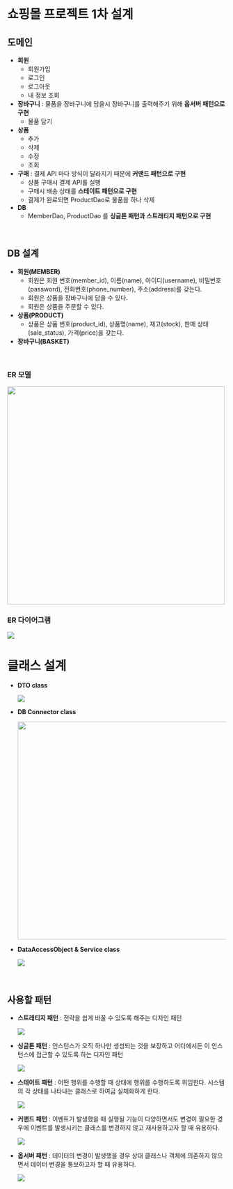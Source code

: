 # 쇼핑몰 프로젝트 1차 설계

## 도메인

* **회원**
  * 회원가입
  * 로그인
  * 로그아웃
  * 내 정보 조회
* **장바구니** : 물품을 장바구니에 담을시 장바구니를 출력해주기 위해 **옵서버 패턴으로 구현**
  * 물품 담기
* **상품**
  * 추가
  * 삭제
  * 수정
  * 조회
* **구매** : 결제 API 마다 방식이 달라지기 때문에 **커맨드 패턴으로 구현**
  * 상품 구매시 결제 API를 실행
  * 구매시 배송 상태를 **스테이트 패턴으로 구현**
  * 결제가 완료되면 ProductDao로 물품을 하나 삭제
* **DB**
  * MemberDao, ProductDao 를 **싱글톤 패턴과 스트래티지 패턴으로 구현**

<br>

## DB 설계

* **회원(MEMBER)**
  * 회원은 회원 번호(member_id), 이름(name), 아이디(username), 비밀번호(password), 전화번호(phone_number), 주소(address)를 갖는다.
  * 회원은 상품을 장바구니에 담을 수 있다.
  * 회원은 상품을 주문할 수 있다.
* **상품(PRODUCT)**
  * 상품은 상품 번호(product_id), 상품명(name), 재고(stock), 판매 상태(sale_status), 가격(price)을 갖는다.
* **장바구니(BASKET)**

<br>

### ER 모델

<img src="../../../captre/스크린샷 2020-01-28 오후 12.36.53.png" width=500>

<br>

### ER 다이어그램

<img src="../../../capture/스크린샷 2020-01-28 오후 12.43.49.png">

<br>

# 클래스 설계

* **DTO class**

  <img src="../../../capture/스크린샷 2020-01-28 오후 9.45.25.png">

* **DB Connector class**

  <img src="../../../capture/스크린샷 2020-01-28 오후 9.48.02.png" width=500>

* **DataAccessObject & Service class**

  <img src="../../../capture/스크린샷 2020-01-28 오후 9.49.31.png">

<br>

## 사용할 패턴

* **스트래티지 패턴** : 전략을 쉽게 바꿀 수 있도록 해주는 디자인 패턴

  <img src="https://github.com/LeeSM0518/design-pattern/raw/master/capture/%EC%8A%A4%ED%81%AC%EB%A6%B0%EC%83%B7%202019-08-14%20%EC%98%A4%ED%9B%84%2010.53.11.png">

* **싱글톤 패턴** : 인스턴스가 오직 하나만 생성되는 것을 보장하고 어디에서든 이 인스턴스에 접근할 수 있도록 하는 디자인 패턴

  <img src="https://github.com/LeeSM0518/design-pattern/raw/master/capture/%EC%8A%A4%ED%81%AC%EB%A6%B0%EC%83%B7%202019-09-02%20%EC%98%A4%EC%A0%84%2010.19.30.png">

* **스테이트 패턴** : 어떤 행위를 수행할 때 상태에 행위를 수행하도록 위임한다. 시스템의 각 상태를 나타내는 클래스로 하여금 실체화하게 한다.

  <img src="https://github.com/LeeSM0518/design-pattern/raw/master/capture/%EC%8A%A4%ED%81%AC%EB%A6%B0%EC%83%B7%202019-09-05%20%EC%98%A4%ED%9B%84%206.49.52.png">

* **커맨드 패턴** : 이벤트가 발생했을 때 실행될 기능이 다양하면서도 변경이 필요한 경우에 이벤트를 발생시키는 클래스를 변경하지 않고 재사용하고자 할 때 유용하다.

  <img src="https://github.com/LeeSM0518/design-pattern/raw/master/capture/%EC%8A%A4%ED%81%AC%EB%A6%B0%EC%83%B7%202019-09-18%20%EC%98%A4%ED%9B%84%203.14.12.png">

* **옵서버 패턴** : 데이터의 변경이 발생했을 경우 상대 클래스나 객체에 의존하지 않으면서 데이터 변경을 통보하고자 할 때 유용하다.

  <img src="https://github.com/LeeSM0518/design-pattern/raw/master/capture/%EC%8A%A4%ED%81%AC%EB%A6%B0%EC%83%B7%202019-09-23%20%EC%98%A4%ED%9B%84%206.03.22.png">